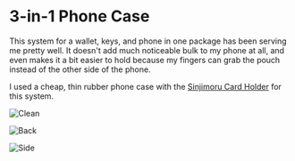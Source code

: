 # 3-in-1 Phone Case

This system for a wallet, keys, and phone in one package has been serving me
pretty well.  It doesn't add much noticeable bulk to my phone at all, and even
makes it a bit easier to hold because my fingers can grab the pouch instead of
the other side of the phone.

I used a cheap, thin rubber phone case with the [Sinjimoru Card
Holder](https://www.amazon.com/gp/product/B00HY3HSZQ/ref=ppx_yo_dt_b_asin_title_o01_s01?ie=UTF8&psc=1)
for this system.

![Clean](https://lh3.googleusercontent.com/O2xgHWynSHjA2wFbFUIRDuvApTCzXHOgQTWOjavt6fIZNRp07HeT6rktWiEtlNrEiqLK-KyznBO-M3HHTUwoHSt_iu-MAV7BU23YD1cyNiX8cyRE-NFhjIYZR5tLe-jbbZEmPnSQymw=w2400)

![Back](https://lh3.googleusercontent.com/Z3PDElnAu0izgwc9VcPAJQwBY_5NjCtd90R38tS484aAQhRnI_aL646SAFVL_8iZgCWaj4_ocOlmp2as5PgCiHj5dENfItbZTjCqHVoeAbakOgndKBwKOYJJvTuOJRlWM6CaUjFqnFA=w2400)

![Side](https://lh3.googleusercontent.com/V7sDcbO-WeTrip0VKsikEZ12kvw0ZIAIP67BGVJ8E1e3YSu5t3Odk-bLpccUhH8QOUJ2bRR39DdKkU4oAcel1OURsSPFQVlP_lJ9yKSb5uBwboMzJIi3AgaiiL_MGsolatnZF1lVgVM=w2400)
